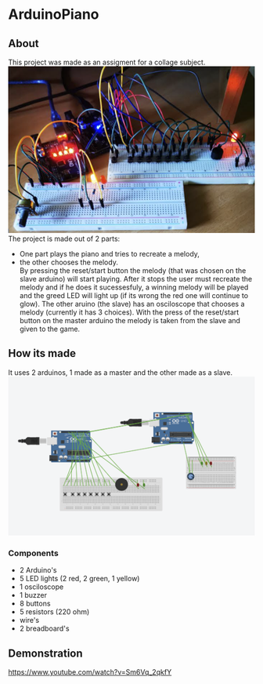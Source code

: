 # ArduinoPiano
## About
This project was made as an assigment for a collage subject.
![](https://github.com/ZigiMigi/ArduinoPiano/blob/main/IRL_Project.png)  
The project is made out of 2 parts:
- One part plays the piano and tries to recreate a melody,
- the other chooses the melody.  
By pressing the reset/start button the melody (that was chosen on the slave arduino) will start playing. After it stops the user must recreate the melody and if he does it sucessesfuly, a winning melody will be played and the greed LED will light up (if its wrong the red one will continue to glow). The other aruino (the slave) has an osciloscope that chooses a  melody (currently it has 3 choices). With the press of the reset/start button on the master arduino the melody is taken from the slave and given to the game.

## How its made
It uses 2 arduinos, 1 made as a master and the other made as a slave.  
![](https://github.com/ZigiMigi/ArduinoPiano/blob/main/ProjectPlan.png)  
### Components
-	2 Arduino's
-	5 LED lights (2 red, 2 green, 1 yellow)
-	1 osciloscope
-	1 buzzer
-	8 buttons
-	5 resistors (220 ohm)
-	wire's
-	2 breadboard's

## Demonstration
https://www.youtube.com/watch?v=Sm6Vq_2qkfY  

